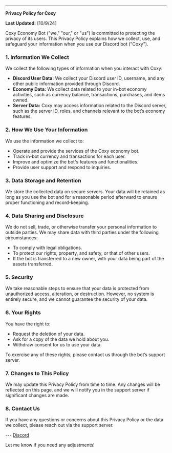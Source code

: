 ---

**Privacy Policy for Coxy**

**Last Updated:** [10/9/24]

Coxy Economy Bot ("we," "our," or "us") is committed to protecting the privacy of its users. This Privacy Policy explains how we collect, use, and safeguard your information when you use our Discord bot ("Coxy").

### 1. Information We Collect
We collect the following types of information when you interact with Coxy:

- **Discord User Data:** We collect your Discord user ID, username, and any other public information provided through Discord.
- **Economy Data:** We collect data related to your in-bot economy activities, such as currency balance, transactions, purchases, and items owned.
- **Server Data:** Coxy may access information related to the Discord server, such as the server ID, roles, and channels relevant to the bot’s economy features.

### 2. How We Use Your Information
We use the information we collect to:
- Operate and provide the services of the Coxy economy bot.
- Track in-bot currency and transactions for each user.
- Improve and optimize the bot's features and functionalities.
- Provide user support and respond to inquiries.

### 3. Data Storage and Retention
We store the collected data on secure servers. Your data will be retained as long as you use the bot and for a reasonable period afterward to ensure proper functioning and record-keeping.

### 4. Data Sharing and Disclosure
We do not sell, trade, or otherwise transfer your personal information to outside parties. We may share data with third parties under the following circumstances:
- To comply with legal obligations.
- To protect our rights, property, and safety, or that of other users.
- If the bot is transferred to a new owner, with your data being part of the assets transferred.

### 5. Security
We take reasonable steps to ensure that your data is protected from unauthorized access, alteration, or destruction. However, no system is entirely secure, and we cannot guarantee the security of your data.

### 6. Your Rights
You have the right to:
- Request the deletion of your data.
- Ask for a copy of the data we hold about you.
- Withdraw consent for us to use your data.

To exercise any of these rights, please contact us through the bot’s support server.

### 7. Changes to This Policy
We may update this Privacy Policy from time to time. Any changes will be reflected on this page, and we will notify you in the support server if significant changes are made.

### 8. Contact Us
If you have any questions or concerns about this Privacy Policy or the data we collect, please reach out via the support server.

--- [Discord](https://discord.gg/jQU59cSmWE)

Let me know if you need any adjustments!
